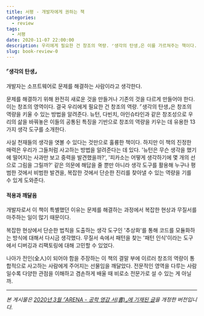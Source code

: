```yaml
---
title: 서평 - 개발자에게 권하는 책
categories:
  - review
tags:
  - 서평
date: 2020-11-07 22:00:00
description: 우리에게 필요한 건 창조의 역량. ⌜생각의 탄생⌟은 이를 가르쳐주는 책이다.
slug: book-review-0
---
```


#### ⌜생각의 탄생⌟

개발자는 소프트웨어로 문제를 해결하는 사람이라고 생각한다.

문제를 해결하기 위해 완전히 새로운 것을 만들거나 기존의 것을 다르게 만들어야 한다. 이는 창조의 영역이다. 결국 우리에게 필요한 건 창조의 역량. ⌜생각의 탄생⌟은 창조의 역량을 키울 수 있는 방법을 알려준다. 뉴턴, 다빈치, 아인슈타인과 같은 창조성으로 우리의 삶을 바꿔놓은 이들의 공통된 특징을 기반으로 창조의 역량을 키우는 데 유용한 13가지 생각 도구를 소개한다.

사실 천재들의 생각을 엿볼 수 있다는 것만으로 훌륭한 책이다. 하지만 이 책의 진정한 매력은 우리가 그들처럼 사고하는 방법을 알려준다는 데 있다. '뉴턴은 무슨 생각을 했기에 떨어지는 사과만 보고 중력을 발견했을까?', '피카소는 어떻게 생각하기에 몇 개의 선으로 그림을 그릴까?' 같은 의문에 해답을 줄 뿐만 아니라 생각 도구를 활용해 누구나 평범한 것에서 비범한 발견을, 복잡한 것에서 단순한 진리를 찾아낼 수 있는 역량을 기를 수 있게 도와준다.

#### 적용과 깨달음

개발자로서 이 책이 특별했던 이유는 문제를 해결하는 과정에서 복잡한 현상과 무질서를 마주하는 일이 많기 때문이다.

복잡한 현상에서 단순한 법칙을 도출하는 생각 도구인 '추상화'를 통해 코드를 모듈화하는 방식에 대해서 다시금 생각했다. 무질서 속에서 패턴을 찾는 '패턴 인식'이라는 도구에서 디버깅과 리팩토링에 대해 고민할 수 있었다.

나아가 전인(全人)이 되어야 함을 주장하는 이 책의 결말 부에 이르러 창조의 역량이 통합적으로 사고하는 사람에게 주어지는 선물임을 깨달았다. 전문적인 영역을 다루는 사람일수록 다양한 관점을 이해하고 겸손하게 배울 때 비로소 전문가로 설 수 있는 게 아닐까.

---

_본 게시물은 [2020년 3월 ⌜ARENA - 공학 영감 서(書)⌟에 기재된 글](https://www.smlounge.co.kr/arena/article/44275)을 개정한 버전입니다._
